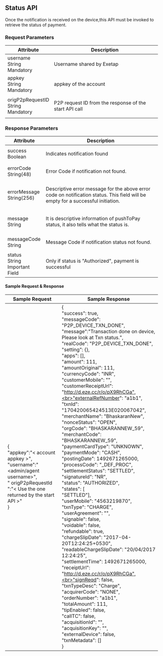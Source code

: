 ## Status API

Once the notification is received on the device,this API must be invoked to retrieve the status of payment.

### Request Parameters

<table class = "params">
<thead class = "paramhead">
<tr><th class = "parameter">Attribute</th><th class = "Desc">Description</th></tr>
</thead>
<tbody>
<tr><td><div class = "att">username</div><div class = "dt" ><span>String</span></div><div class = "dt" ><span>Mandatory</span></div></td><td><div class = "descrip" ><p>Username shared by Exetap</p></div></td></tr>
<tr><td><div class = "att">appkey</div><div class = "dt" ><span>String</span></div><div class = "dt" ><span>Mandatory</span></div></td><td><div class = "descrip" ><p>appkey of the account</p></div></td></tr>
<tr><td><div class = "att">origP2pRequestID</div><div class = "dt" ><span>String</span></div><div class = "dt" ><span>Mandatory</span></div></td><td><div class = "descrip" ><p>P2P request ID from the response of the start API call</p></div></td></tr>
</tbody>
</table>


### Response Parameters

<table class = "params">
<thead class = "paramhead">
<tr><th class = "parameter">Attribute</th><th class = "Desc">Description</th></tr>
</thead>
<tbody>
<tr><td><div class = "att">success</div><div class = "dt"><span>Boolean</span></div></td><td><div class = "descrip"><p>Indicates notification found</p></div></td></tr>
<tr><td><div class = "att">errorCode</div><div class = "dt"><span>String(48)</span></div></td><td><div class = "descrip"><p>Error Code if notification not found.</p></div></td></tr>
<tr><td><div class = "att">errorMessage</div><div class = "dt"><span>String(256)</span></div></td><td><div class = "descrip"><p>Descriptive error message for the above error code on notification status. This field will be empty for a successful initiation.</p></div></td></tr>
<tr><td><div class = "att">message</div><div class = "dt"><span>String</span></div></td><td><div class = "descrip"><p>It is descriptive information of pushToPay status, it also tells what the status is.</p></div></td></tr>
<tr><td><div class = "att">messageCode</div><div class = "dt"><span>String</span></div></td><td><div class = "descrip"><p>Message Code if notification status not found.</p></div></td></tr>
<tr><td><div class = "att">status</div><div class = "dt"><span>String</span></div><div class = "dt"><span>Important Field</span></div></td><td><div class = "descrip"><p>Only if status is "Authorized", payment is successful</p></div></td></tr>
</tbody>
</table>


#### Sample Request & Response

|Sample Request|Sample Response|
|-----|-----|
|{<br>"appkey":"< account appkey >",<br>"username":"<admin/agent username>",<br>" origP2pRequestId ":"< Use the one returned by the start API >" <br>}|{<br>"success": true,<br>"messageCode": "P2P_DEVICE_TXN_DONE",<br>"message":"Transaction done on device, Please look at Txn status.",<br>"realCode": "P2P_DEVICE_TXN_DONE",<br>"setting": {},<br>"apps": [],<br>"amount": 111,<br>"amountOriginal": 111,<br>"currencyCode": "INR",<br>"customerMobile": "",<br>"customerReceiptUrl": "http://d.eze.cc/r/o/pX9RhCGa",<br>"externalRefNumber": "a1b1",<br>"txnId": "170420065424513E020067042",<br>"merchantName": "BhaskaranNew",<br>"nonceStatus": "OPEN",<br>"orgCode": "BHASKARANNEW_59",<br>"merchantCode": "BHASKARANNEW_59",<br>"paymentCardType": "UNKNOWN",<br>"paymentMode": "CASH",<br>"postingDate": 1492671265000,<br>"processCode": "_DEF_PROC",<br>"settlementStatus": "SETTLED",<br>"signatureId": "NR",<br>"status": "AUTHORIZED",<br>"states": [<br>"SETTLED"],<br>"userMobile": "4563219870",<br>"txnType": "CHARGE",<br>"userAgreement": "",<br>"signable": false,<br>"voidable": false,<br>"refundable": true,<br>"chargeSlipDate": "2017-04-20T12:24:25+0530",<br>"readableChargeSlipDate": "20/04/2017 12:24:25",<br>"settlementTime": 1492671265000,<br>"receiptUrl": "http://d.eze.cc/r/o/pX9RhCGa",<br>"signReqd": false,<br>"txnTypeDesc": "Charge",<br>"acquirerCode": "NONE",<br>"orderNumber": "a1b1",<br>"totalAmount": 111,<br>"tipEnabled": false,<br>"callTC": false,<br>"acquisitionId": "",<br>"acquisitionKey": "",<br>"externalDevice": false,<br>"txnMetadata": []<br>}